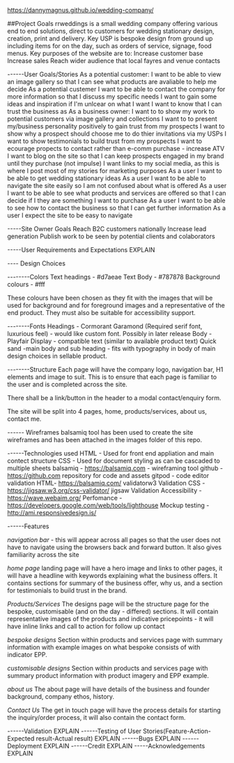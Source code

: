 https://dannymagnus.github.io/wedding-company/

##Project Goals
rrweddings is a small wedding company offering various end to end solutions, direct to customers for wedding stationary design, creation, print and delivery.  Key USP is bespoke design from ground up including items for on the day, such as orders of service, signage, food menus.  Key purposes of the website are to:
Increase customer base
Increase sales
Reach wider audience that local fayres and venue contacts

------User Goals/Stories
As a potential customer:
I want to be able to view an image gallery so that I can see what products are avaliable to help me decide
As a potential custemer I want to be able to contact the company for more information so that I discuss my specific needs
I want to gain some ideas and inspiration if I'm unlcear on what I want
I want to know that I can trust the business as
As a business owner:
I want to to show my work to potential customers via image gallery and collections
I want to to present my/business personality positively to gain trust from my prospects
I want to show why a prospect should choose me to do thier invitations via my USPs
I want to show testimonials to build trust from my prospects
I want to ecourage propects to contact rather than e-comm purchase - increase ATV
I want to blog on the site so that I can keep prospects engaged in my brand until they purchase (not impulse)
I want links to my social media, as this is where I post most of my stories for marketing purposes
As a user I want to be able to get wedding stationary ideas
As a user I want to be able to navigate the site easily so I am not confused about what is offered
As a user I want to be able to see what products and services are offered so that I can decide if I they are something I want to purchase
As a user I want to be able to see how to contact the business so that I can get further information
As a user I expect the site to be easy to navigate


-----Site Owner Goals
Reach B2C customers nationally
Increase lead generation
Publish work to be seen by potential clients and colaborators

-----User Requirements and Expectations
EXPLAIN

---- Design Choices

--------Colors
Text headings - #d7aeae
Text Body - #787878
Background colours - #fff

These colours have been chosen as they fit with the images that will be used for background and for foreground images and a representative of the end product.  They must also be suitable for accessibility support.

--------Fonts
Headings - Cormorant Garamond (Required serif font, luxurious feel) - would like custom font. Possibly in later release
Body - Playfair Display - compatible text (similar to available product text)
Quick sand -main body and sub heading - fits with typography in body of main design choices in sellable product.

--------Structure
Each page will have the company logo, navigation bar, H1 elements and image to suit.  This is to ensure that each page is familiar to the user and is completed across the site.

There shall be a link/button in the header to a modal contact/enquiry form.

The site will be split into 4 pages, home, products/services, about us, contact me.

------ Wireframes
balsamiq tool has been used to create the site wireframes and has been attached in the images folder of this repo.

------Technologies used
HTML - Used for front end appliation and main contect structure
CSS - Used for document styling as can be cascaded to multiple sheets
balsamiq - https://balsamiq.com - wireframing tool
github - https://github.com repository for code and assets
gitpod - code editor
validation HTML- https://balsamiq.com/ validatorw3
Validation CSS - https://jigsaw.w3.org/css-validator/ jigsaw
Validation Accessibility - https://wave.webaim.org/
Perfomance - https://developers.google.com/web/tools/lighthouse
Mockup testing - http://ami.responsivedesign.is/

------Features

_navigation bar_ - this will appear across all pages so that the user does not have to navigate using the browsers back and forward button.  It also gives familiarity across the site

_home page_ landing page will have a hero image and links to other pages, it will have a headline with keywords explaining what the business offers.
It contains sections for summary of the business offer, why us, and a section for testimonials to build trust in the brand.

_Products/Services_
The designs page will be the structure page for the bespoke, customisable (and on the day - differed) sections.  It will contain representative images of the products and indicative pricepoints - it will have inline links and call to action for follow up contact

_bespoke designs_
Section within products and services page with summary information with example images on what bespoke consists of with indicator EPP.

_customisable designs_
Section within products and services page with summary product information with product imagery and EPP example.

_about us_
The about page will have details of the business and founder background, company ethos, history.

_Contact Us_
The get in touch page will have the process details for starting the inquiry/order process, it will also contain the contact form.

------Validation
EXPLAIN
------Testing of User Stories(Feature-Action-Expected result-Actual result)
EXPLAIN
------Bugs
EXPLAIN
------Deployment
EXPLAIN
------Credit
EXPLAIN
-----Acknowledgements
EXPLAIN